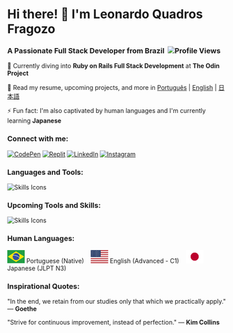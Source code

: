 <h1 align="left">Hi there! 👋 I'm Leonardo Quadros Fragozo</h1>
<h3 align="left">A Passionate Full Stack Developer from Brazil &nbsp;<img src="https://komarev.com/ghpvc/?username=fragozoleonardo&label=Profile%20views&color=0e75b6&style=flat" alt="Profile Views" /></h3>

<p align="left">🌱 Currently diving into <strong>Ruby on Rails Full Stack Development</strong> at <strong>The Odin Project</strong></p>

<p align="left">📄 Read my resume, upcoming projects, and more in <a href="https://flowcv.com/resume/lgihjnqlig">Português</a> | <a href="https://flowcv.com/resume/i9see6w58l">English</a> | <a href="https://flowcv.com/resume/69h8pu2hpt">日本語</a></p>

<p align="left">⚡ Fun fact: I'm also captivated by human languages and I'm currently learning <strong>Japanese</strong></p>

<h3 align="left">Connect with me:</h3>
<p align="left">
  <a href="https://codepen.io/fragozoleo" target="_blank"><img src="https://skillicons.dev/icons?i=codepen" alt="CodePen" /></a>
  <a href="https://replit.com/@FragozoLeonardo" target="_blank"><img src="https://skillicons.dev/icons?i=replit" alt="Replit" /></a>
  <a href="https://linkedin.com/in/leonardo-fragozo" target="_blank"><img src="https://skillicons.dev/icons?i=linkedin" alt="LinkedIn" /></a>
  <a href="https://www.instagram.com/fragozo.leo/" target="_blank"><img src="https://skillicons.dev/icons?i=instagram" alt="Instagram" /></a>
</p>

<h3>Languages and Tools:</h3> 
<img src="https://skillicons.dev/icons?i=linux,git,html,css,js,react,jest,ruby,rails,postgres" alt="Skills Icons" />

<h3> Upcoming Tools and Skills:</h3>
<img src="https://skillicons.dev/icons?i=docker,postman,bootstrap,tailwind,ts,vue,mongodb,redis" alt="Skills Icons" />

<h3 align="left"> Human Languages:</h3>
<p align="left">
  <img src="https://github.com/lipis/flag-icons/blob/main/flags/4x3/br.svg" alt="Brazil Flag" width="40" height="30" /> Portuguese (Native) &nbsp;&nbsp;
  <img src="https://github.com/lipis/flag-icons/blob/main/flags/4x3/us.svg" alt="USA Flag" width="40" height="30" /> English (Advanced - C1) &nbsp;&nbsp;
  <img src="https://github.com/lipis/flag-icons/blob/main/flags/4x3/jp.svg" alt="Japan Flag" width="40" height="30" /> Japanese (JLPT N3)
</p>

<h3 align="left">Inspirational Quotes:</h3>
<p align="left">"In the end, we retain from our studies only that which we practically apply." — <strong>Goethe</strong></p>
<p align="left">"Strive for continuous improvement, instead of perfection." — <strong>Kim Collins</strong></p>
